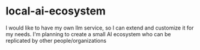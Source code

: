 # local-ai-ecosystem
I would like to have my own llm service, so I can extend and customize it for my needs. I'm planning to create a small AI ecosystem who can be replicated by other people/organizations

